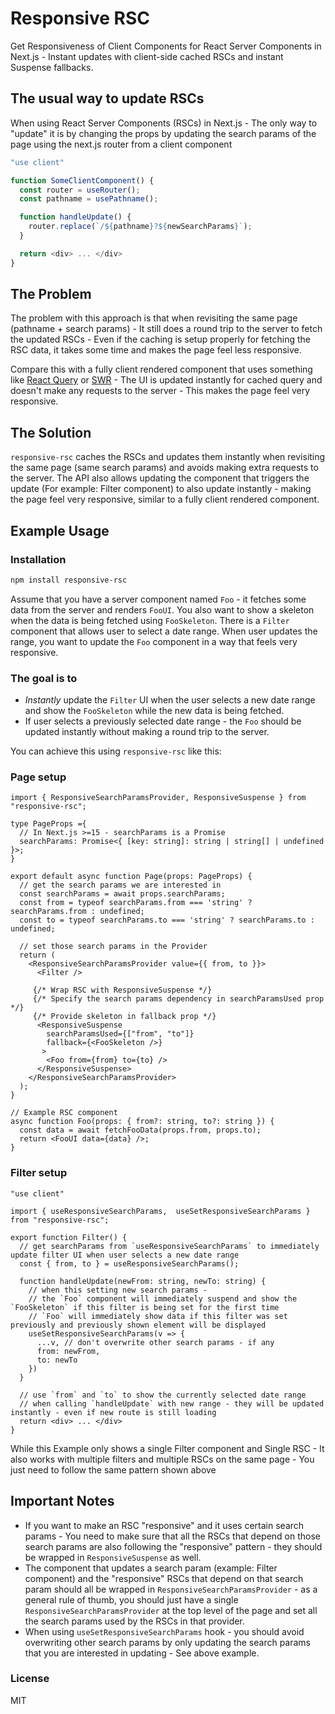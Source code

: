 # Responsive RSC

Get Responsiveness of Client Components for React Server Components in Next.js - Instant updates with client-side cached RSCs and instant Suspense fallbacks.


## The usual way to update RSCs

When using React Server Components (RSCs) in Next.js - The only way to "update" it is by changing the props by updating the search params of the page using the next.js router from a client component

```ts
"use client"

function SomeClientComponent() {
  const router = useRouter();
  const pathname = usePathname();

  function handleUpdate() {
    router.replace(`/${pathname}?${newSearchParams}`);
  }

  return <div> ... </div>
}
```

## The Problem

The problem with this approach is that when revisiting the same page (pathname + search params) - It still does a round trip to the server to fetch the updated RSCs - Even if the caching is setup properly for fetching the RSC data, it takes some time and makes the page feel less responsive.

Compare this with a fully client rendered component that uses something like [React Query](https://tanstack.com/query/latest) or [SWR](https://swr.vercel.app/) - The UI is updated instantly for cached query and doesn't make any requests to the server - This makes the page feel very responsive.

## The Solution

`responsive-rsc` caches the RSCs and updates them instantly when revisiting the same page (same search params) and avoids making extra requests to the server. The API also allows updating the component that triggers the update (For example: Filter component) to also update instantly - making the page feel very responsive, similar to a fully client rendered component.

## Example Usage


### Installation

```bash
npm install responsive-rsc
```

Assume that you have a server component named `Foo` - it fetches some data from the server and renders `FooUI`. You also want to show a skeleton when the data is being fetched using `FooSkeleton`. There is a `Filter` component that allows user to select a date range. When user updates the range, you want to update the `Foo` component in a way that feels very responsive.

### The goal is to
* _Instantly_ update the `Filter` UI when the user selects a new date range and show the `FooSkeleton` while the new data is being fetched.
* If user selects a previously selected date range - the `Foo` should be updated instantly without making a round trip to the server.

You can achieve this using `responsive-rsc` like this:


### Page setup

```tsx
import { ResponsiveSearchParamsProvider, ResponsiveSuspense } from "responsive-rsc";

type PageProps ={
  // In Next.js >=15 - searchParams is a Promise
  searchParams: Promise<{ [key: string]: string | string[] | undefined }>;
}

export default async function Page(props: PageProps) {
  // get the search params we are interested in
  const searchParams = await props.searchParams;
  const from = typeof searchParams.from === 'string' ? searchParams.from : undefined;
  const to = typeof searchParams.to === 'string' ? searchParams.to : undefined;

  // set those search params in the Provider
  return (
    <ResponsiveSearchParamsProvider value={{ from, to }}>
      <Filter />

     {/* Wrap RSC with ResponsiveSuspense */}
     {/* Specify the search params dependency in searchParamsUsed prop */}
     {/* Provide skeleton in fallback prop */}
      <ResponsiveSuspense
        searchParamsUsed={["from", "to"]}
        fallback={<FooSkeleton />}
       >
        <Foo from={from} to={to} />
      </ResponsiveSuspense>
    </ResponsiveSearchParamsProvider>
  );
}

// Example RSC component
async function Foo(props: { from?: string, to?: string }) {
  const data = await fetchFooData(props.from, props.to);
  return <FooUI data={data} />;
}
```

### Filter setup

```tsx
"use client"

import { useResponsiveSearchParams,  useSetResponsiveSearchParams } from "responsive-rsc";

export function Filter() {
  // get searchParams from `useResponsiveSearchParams` to immediately update filter UI when user selects a new date range
  const { from, to } = useResponsiveSearchParams();

  function handleUpdate(newFrom: string, newTo: string) {
    // when this setting new search params -
    // the `Foo` component will immediately suspend and show the `FooSkeleton` if this filter is being set for the first time
    // `Foo` will immediately show data if this filter was set previously and previously shown element will be displayed
    useSetResponsiveSearchParams(v => {
      ...v, // don't overwrite other search params - if any
      from: newFrom,
      to: newTo
    })
  }

  // use `from` and `to` to show the currently selected date range
  // when calling `handleUpdate` with new range - they will be updated instantly - even if new route is still loading
  return <div> ... </div>
}
```

While this Example only shows a single Filter component and Single RSC - It also works with multiple filters and multiple RSCs on the same page - You just need to follow the same pattern shown above

## Important Notes

* If you want to make an RSC "responsive" and it uses certain search params - You need to make sure that all the RSCs that depend on those search params are also following the "responsive" pattern - they should be wrapped in `ResponsiveSuspense` as well.
* The component that updates a search param (example: Filter component) and the "responsive" RSCs that depend on that search param should all be wrapped in `ResponsiveSearchParamsProvider` - as a general rule of thumb, you should just have a single `ResponsiveSearchParamsProvider` at the top level of the page and set all the search params used by the RSCs in that provider.
* When using `useSetResponsiveSearchParams` hook - you should avoid overwriting other search params by only updating the search params that you are interested in updating - See above example.


### License

MIT
